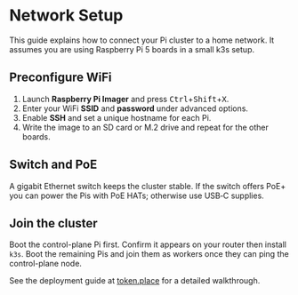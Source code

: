 # Network Setup

This guide explains how to connect your Pi cluster to a home network.
It assumes you are using Raspberry Pi 5 boards in a small k3s setup.

## Preconfigure WiFi

1. Launch **Raspberry Pi Imager** and press <kbd>Ctrl</kbd>+<kbd>Shift</kbd>+<kbd>X</kbd>.
2. Enter your WiFi **SSID** and **password** under advanced options.
3. Enable **SSH** and set a unique hostname for each Pi.
4. Write the image to an SD card or M.2 drive and repeat for the other boards.

## Switch and PoE

A gigabit Ethernet switch keeps the cluster stable. If the switch offers
PoE+ you can power the Pis with PoE HATs; otherwise use USB‑C supplies.

## Join the cluster

Boot the control-plane Pi first. Confirm it appears on your router then
install `k3s`. Boot the remaining Pis and join them as workers once they
can ping the control-plane node.

See the deployment guide at
[token.place](https://github.com/futuroptimist/token.place) for a detailed
walkthrough.
